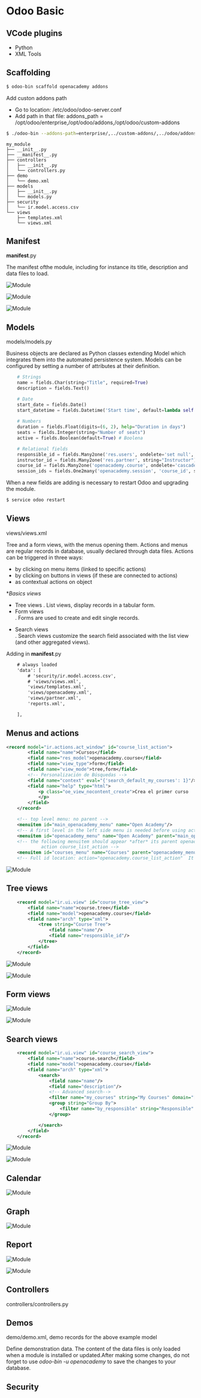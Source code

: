# Odoo Basic


## VCode plugins

- Python
- XML Tools

## Scaffolding

```bash
$ odoo-bin scaffold openacademy addons
```

Add custon addons path

- Go to location: /etc/odoo/odoo-server.conf
- Add path in that file: addons_path = /opt/odoo/enterprise,/opt/odoo/addons,/opt/odoo/custom-addons

```bash
$ ./odoo-bin --addons-path=enterprise/,../custom-addons/,../odoo/addons/
```

```
my_module
├── __init__.py
├── __manifest__.py
├── controllers
│   ├── __init__.py
│   └── controllers.py
├── demo
│   └── demo.xml
├── models
│   ├── __init__.py
│   └── models.py
├── security
│   └── ir.model.access.csv
└── views
    ├── templates.xml
    └── views.xml
```

## Manifest

__manifest__.py 

The manifest ofthe module, including for instance its title, description and data files to load.

![Module](/img/01_module_manifest.png)

![Module](/img/01_module_technical_data.png)

![Module](/img/01_module_installed_features.png)

## Models

models/models.py

Business objects are declared as Python classes extending Model which integrates them into the automated persistence system. Models can be configured by setting a number of attributes at their definition.


```python
    # Strings
    name = fields.Char(string="Title", required=True)
    description = fields.Text()

    # Date
    start_date = fields.Date()
    start_datetime = fields.Datetime('Start time', default=lambda self: fields.Datetime.now())
    
    # Numbers
    duration = fields.Float(digits=(6, 2), help="Duration in days")
    seats = fields.Integer(string="Number of seats")
    active = fields.Boolean(default=True) # Boolena

    # Relational fields
    responsible_id = fields.Many2one('res.users', ondelete='set null', string="Responsible", index=True)
    instructor_id = fields.Many2one('res.partner', string="Instructor")
    course_id = fields.Many2one('openacademy.course', ondelete='cascade', string="Course", required=True)
    session_ids = fields.One2many('openacademy.session', 'course_id', string="Sessions")
```

When a new fields are adding is necessary to restart Odoo and upgrading the module.

```bash
$ service odoo restart
```

## Views

views/views.xml

Tree and a form views, with the menus opening them. Actions and menus are regular records in database, usually declared through data files. Actions can be triggered in three ways:

- by clicking on menu items (linked to specific actions)
- by clicking on buttons in views (if these are connected to actions)
- as contextual actions on object


**Basics views*

- Tree views <tree>. List views, display records in a tabular form.
- Form views <form>. Forms are used to create and edit single records. 
- Search views <search>. Search views customize the search field associated with the list view (and other aggregated views).

Adding in __manifest__.py

```xml
    # always loaded
    'data': [
        # 'security/ir.model.access.csv',
        # 'views/views.xml',
        'views/templates.xml',
        'views/openacademy.xml',
        'views/partner.xml',
        'reports.xml',

    ],
```
## Menus and actions 

```xml
<record model="ir.actions.act_window" id="course_list_action">
        <field name="name">Cursos</field>
        <field name="res_model">openacademy.course</field>
        <field name="view_type">form</field>
        <field name="view_mode">tree,form</field>
        <!-- Personalización de Búsquedas -->
        <field name="context" eval="{'search_default_my_courses': 1}"/>
        <field name="help" type="html">
            <p class="oe_view_nocontent_create">Crea el primer curso
            </p>
        </field>
    </record>

    <!-- top level menu: no parent -->
    <menuitem id="main_openacademy_menu" name="Open Academy"/>
    <!-- A first level in the left side menu is needed before using action= attribute -->
    <menuitem id="openacademy_menu" name="Open Academy" parent="main_openacademy_menu"/>
    <!-- the following menuitem should appear *after* its parent openacademy_menu and *after* its
             action course_list_action -->
    <menuitem id="courses_menu" name="Courses" parent="openacademy_menu" action="course_list_action"/>
    <!-- Full id location: action="openacademy.course_list_action"  It is not required when it is the same module -->

```

![Module](/img/02_menus.png)

## Tree views

```xml
    <record model="ir.ui.view" id="course_tree_view">
        <field name="name">course.tree</field>
        <field name="model">openacademy.course</field>
        <field name="arch" type="xml">
            <tree string="Course Tree">
                <field name="name"/>
                <field name="responsible_id"/>
            </tree>
        </field>
    </record>
```

![Module](/img/03_tree.png)

![Module](/img/03_tree2.png)

## Form views

![Module](/img/04_form01.png)

![Module](/img/04_form02.png)

## Search views
```xml
    <record model="ir.ui.view" id="course_search_view">
        <field name="name">course.search</field>
        <field name="model">openacademy.course</field>
        <field name="arch" type="xml">
            <search>
                <field name="name"/>
                <field name="description"/>
                <!-- Advanced search-->
                <filter name="my_courses" string="My Courses" domain="[('responsible_id', '=', uid)]"/>
                <group string="Group By">
                    <filter name="by_responsible" string="Responsible" context="{'group_by': 'responsible_id'}"/>
                </group>

            </search>
        </field>
    </record>
```

![Module](/img/05_search.png)

![Module](/img/05_search_personalizado.png)

## Calendar

![Module](/img/06_calendar.png)

## Graph

![Module](/img/07_graph.png)

## Report

![Module](/img/08_report.png)

![Module](/img/08_report02.png)

## Controllers

controllers/controllers.py

## Demos
demo/demo.xml, demo records for the above example model

Define demonstration data. The content of the data files is only loaded when a module is installed or updated.After making some changes, do not forget to use *odoo-bin -u openacademy* to save the changes to your database.

## Security






